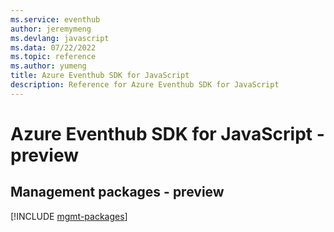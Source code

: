 ```yaml
---
ms.service: eventhub
author: jeremymeng
ms.devlang: javascript
ms.data: 07/22/2022
ms.topic: reference
ms.author: yumeng
title: Azure Eventhub SDK for JavaScript
description: Reference for Azure Eventhub SDK for JavaScript
---
```

# Azure Eventhub SDK for JavaScript - preview

## Management packages - preview
[!INCLUDE [mgmt-packages](eventhub-mgmt-index.md)]
